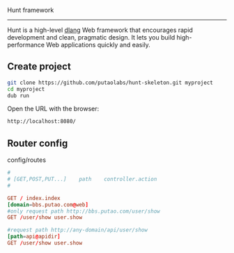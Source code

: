 Hunt framework

----------------
Hunt is a high-level [dlang](http://dlang.org/) Web framework that encourages rapid development and clean, pragmatic design. It lets you build high-performance Web applications quickly and easily.

## Create project
```bash
git clone https://github.com/putaolabs/hunt-skeleton.git myproject
cd myproject
dub run
```
Open the URL with the browser:
```html
http://localhost:8080/
```

## Router config
config/routes
```conf
#
# [GET,POST,PUT...]    path    controller.action
#

GET / index.index
[domain=bbs.putao.com@web]
#only request path http://bbs.putao.com/user/show
GET /user/show user.show

#request path http://any-domain/api/user/show
[path=api@apidir]
GET /user/show user.show
```
